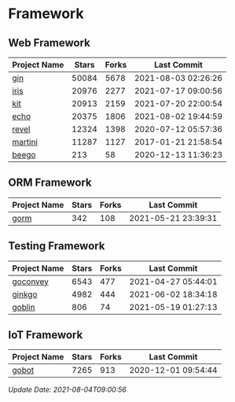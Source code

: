 # Framework

## Web Framework
| Project Name | Stars | Forks | Last Commit |
| ------------ | ----- | ----- | ----------- |
| [gin](https://github.com/gin-gonic/gin) | 50084 | 5678 | 2021-08-03 02:26:26 |
| [iris](https://github.com/kataras/iris) | 20976 | 2277 | 2021-07-17 09:00:56 |
| [kit](https://github.com/go-kit/kit) | 20913 | 2159 | 2021-07-20 22:00:54 |
| [echo](https://github.com/labstack/echo) | 20375 | 1806 | 2021-08-02 19:44:59 |
| [revel](https://github.com/revel/revel) | 12324 | 1398 | 2020-07-12 05:57:36 |
| [martini](https://github.com/go-martini/martini) | 11287 | 1127 | 2017-01-21 21:58:54 |
| [beego](https://github.com/astaxie/beego) | 213 | 58 | 2020-12-13 11:36:23 |

## ORM Framework
| Project Name | Stars | Forks | Last Commit |
| ------------ | ----- | ----- | ----------- |
| [gorm](https://github.com/jinzhu/gorm) | 342 | 108 | 2021-05-21 23:39:31 |

## Testing Framework
| Project Name | Stars | Forks | Last Commit |
| ------------ | ----- | ----- | ----------- |
| [goconvey](https://github.com/smartystreets/goconvey) | 6543 | 477 | 2021-04-27 05:44:01 |
| [ginkgo](https://github.com/onsi/ginkgo) | 4982 | 444 | 2021-06-02 18:34:18 |
| [goblin](https://github.com/franela/goblin) | 806 | 74 | 2021-05-19 01:27:13 |

## IoT Framework
| Project Name | Stars | Forks | Last Commit |
| ------------ | ----- | ----- | ----------- |
| [gobot](https://github.com/hybridgroup/gobot) | 7265 | 913 | 2020-12-01 09:54:44 |

*Update Date: 2021-08-04T09:00:56*
